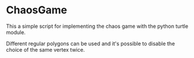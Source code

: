 # ChaosGame
This a simple script for implementing the chaos game with the python turtle module.

Different regular polygons can be used and it's possible to disable the choice of the same vertex twice.
